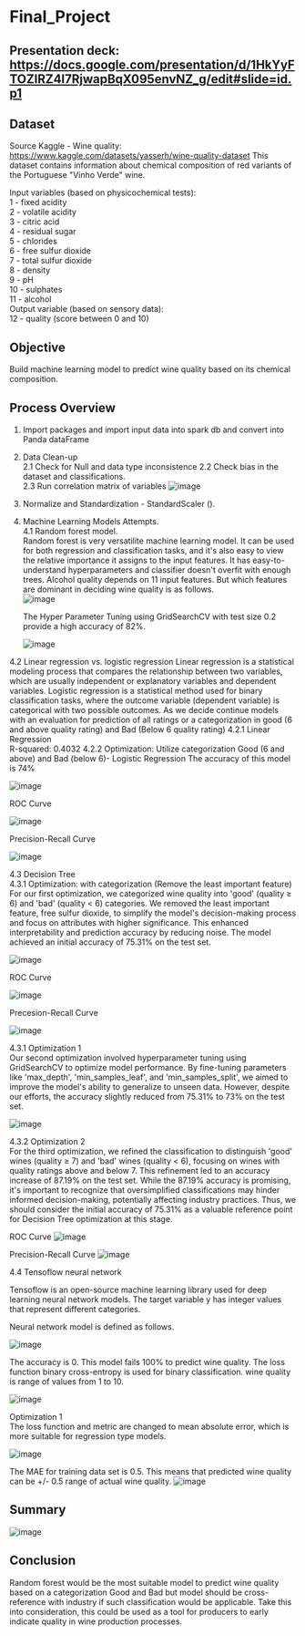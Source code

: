 # Final_Project
## Presentation deck: https://docs.google.com/presentation/d/1HkYyFTOZlRZ4I7RjwapBqX095envNZ_g/edit#slide=id.p1

## Dataset

Source Kaggle - Wine quality: https://www.kaggle.com/datasets/yasserh/wine-quality-dataset
This dataset contains information about chemical composition of red variants of the Portuguese "Vinho Verde" wine.   

Input variables (based on physicochemical tests):  
1 - fixed acidity  
2 - volatile acidity  
3 - citric acid  
4 - residual sugar  
5 - chlorides  
6 - free sulfur dioxide  
7 - total sulfur dioxide  
8 - density  
9 - pH  
10 - sulphates  
11 - alcohol  
Output variable (based on sensory data):  
12 - quality (score between 0 and 10)  

## Objective  
Build machine learning model to predict wine quality based on its chemical composition.  

## Process Overview  
1. Import packages and import input data into spark db  and convert into Panda dataFrame
2. Data Clean-up  
  2.1 Check for Null and data type inconsistence
  2.2 Check bias in the dataset and classifications.    
  2.3 Run correlation matrix of variables
   ![image](https://github.com/sookie22/Final_Project/assets/143486132/c867b94a-1724-40dc-9bd1-bb14abc087c5)
3. Normalize and Standardization - StandardScaler ().  
4. Machine Learning Models Attempts.  
  4.1 Random forest model.  
      Random forest is very versatilite machine learning model. It can be used for both regression and classification tasks, and it's also easy to view the relative importance it assigns to the input features.
      It has easy-to-understand hyperparameters and classifier doesn't overfit with enough trees.
      Alcohol quality depends on 11 input features. But which features are dominant in deciding wine quality is as follows.  
![image](https://github.com/sookie22/Final_Project/assets/143486132/e6409c01-f0e8-4b48-883b-a55cda72ed59)

      The Hyper Parameter Tuning using GridSearchCV with test size 0.2  provide a high accuracy of 82%.    
   
      ![image](https://github.com/sookie22/Final_Project/assets/10916160/eafae585-176d-4db5-b8ca-218c01a53f6c)  

4.2 Linear regression vs. logistic regression 
Linear regression is a statistical modeling process that compares the relationship between two variables, which are usually independent or explanatory variables and dependent variables. Logistic regression is a statistical method used for binary classification tasks, where the outcome variable (dependent variable) is categorical with two possible outcomes. As we decide continue models with an evaluation for prediction of all ratings or a categorization in good (6 and above quality rating) and Bad (Below 6 quality rating)
    4.2.1 Linear Regression            
      R-squared: 0.4032
    4.2.2 Optimization: Utilize categorization Good (6 and above) and Bad (below 6)- Logistic Regression
    The accuracy of this model is 74%

![image](https://github.com/sookie22/Final_Project/assets/143486132/f072b20d-5ec4-4763-9d48-6116b5e89087)
  
ROC Curve

![image](https://github.com/sookie22/Final_Project/assets/143486132/f75d1129-7de5-46a6-aaa6-ac01ddb04ff4)

Precision-Recall Curve

![image](https://github.com/sookie22/Final_Project/assets/143486132/e4d79cc9-a9c1-4513-9976-9527e5de84b3)


  4.3 Decision Tree  
    4.3.1 Optimization: with categorization (Remove the least important feature)
    For our first optimization, we categorized wine quality into 'good' (quality ≥ 6) and 'bad' (quality < 6) categories. We removed the least important feature, free sulfur dioxide, to simplify the model's decision-making process and focus on attributes with higher significance. 
    This enhanced interpretability and prediction accuracy by reducing noise. The model achieved an initial accuracy of 75.31% on the test set.
    
![image](https://github.com/sookie22/Final_Project/assets/145446182/b7790dda-96bb-49da-b29e-540fa132e521)      

  ROC Curve
  
  ![image](https://github.com/sookie22/Final_Project/assets/145446182/8a8df245-4d76-4867-9daf-bcc7847aa21c)   

  Precesion-Recall Curve
  
  ![image](https://github.com/sookie22/Final_Project/assets/145446182/a0c104c4-8eea-4789-8975-19dd36b7cbf4)    

 4.3.1 Optimization 1  
    Our second optimization involved hyperparameter tuning using GridSearchCV to optimize model performance. 
    By fine-tuning parameters like 'max_depth', 'min_samples_leaf', and 'min_samples_split', we aimed to improve the model's ability to generalize to unseen data. 
    However, despite our efforts, the accuracy slightly reduced from 75.31% to 73% on the test set.
    
  ![image](https://github.com/sookie22/Final_Project/assets/145446182/448b4bd8-d25f-40f5-b2a8-7d5be848887f)    

 4.3.2 Optimization 2   
    For the third optimization, we refined the classification to distinguish 'good' wines (quality ≥ 7) and 'bad' wines (quality < 6), focusing on wines with quality ratings above and below 7. 
    This refinement led to an accuracy increase of 87.19% on the test set.
    While the 87.19% accuracy is promising, it's important to recognize that oversimplified classifications may hinder informed decision-making, potentially affecting industry practices. 
    Thus, we should consider the initial accuracy of 75.31% as a valuable reference point for Decision Tree optimization at this stage.

  ROC Curve
  ![image](https://github.com/sookie22/Final_Project/assets/145446182/738ed564-79ab-4948-a588-5e2b94d958e5)    

  Precision-Recall Curve
  ![image](https://github.com/sookie22/Final_Project/assets/145446182/af558790-a313-4c4c-a1b8-68e2dfbde3a0)

4.4 Tensoflow neural network   

Tensoflow is an open-source machine learning library used for deep learning neural network models. 
The target variable y has integer values that represent different categories.

Neural network model is defined as follows.  

![image](https://github.com/sookie22/Final_Project/assets/10916160/ece58467-e11e-4483-848d-2c729f15dfd4)  

The accuracy is 0. This model fails 100% to predict wine quality. The loss function binary cross-entropy is used for binary classification. wine quality is range of values from 1 to 10.

![image](https://github.com/sookie22/Final_Project/assets/10916160/3d2ba24c-80b5-4970-9e22-7bf91947f1bc)

Optimization 1  
The loss function and metric are changed to mean absolute error, which is more suitable for regression type models.

![image](https://github.com/sookie22/Final_Project/assets/10916160/b9472974-280d-4abc-a096-9d7ddb664e4e)

The MAE for training data set is 0.5. This means that predicted wine quality can be +/- 0.5 range of actual wine quality.
![image](https://github.com/sookie22/Final_Project/assets/10916160/b0a2695a-1679-4111-abb6-a9c62aaff2af)



## Summary  

![image](https://github.com/sookie22/Final_Project/assets/10916160/a0e2ae05-0d64-4761-87f4-0dd752728680)  

## Conclusion   
Random forest would be the most suitable model to predict wine quality based on a categorization Good and Bad but model should be cross-reference with industry if such classification would be applicable. Take this into consideration, this could be used as a tool for producers to early indicate quality in wine production processes. 





